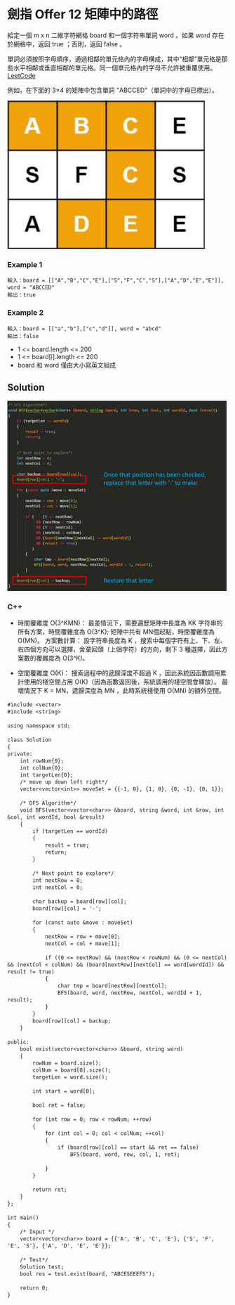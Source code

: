 # 劍指 Offer 12 矩陣中的路徑

給定一個 m x n 二維字符網格 board 和一個字符串單詞 word 。如果 word 存在於網格中，返回 true ；否則，返回 false 。

單詞必須按照字母順序，通過相鄰的單元格內的字母構成，其中“相鄰”單元格是那些水平相鄰或垂直相鄰的單元格。同一個單元格內的字母不允許被重覆使用。
 
[LeetCode](https://leetcode-cn.com/problems/ju-zhen-zhong-de-lu-jing-lcof/)

例如，在下面的 3×4 的矩陣中包含單詞 "ABCCED"（單詞中的字母已標出）。

<img src="img/12_q.jpg" width = "450"/>


### Example 1
```
輸入：board = [["A","B","C","E"],["S","F","C","S"],["A","D","E","E"]], word = "ABCCED"
輸出：true
```

### Example 2
```
輸入：board = [["a","b"],["c","d"]], word = "abcd"
輸出：false
```

* 1 <= board.length <= 200
* 1 <= board[i].length <= 200
* board 和 word 僅由大小寫英文組成

## Solution  
<img src="img/12.jpg" width = "500"/>

### C++

* 時間覆雜度 O(3^KMN)： 最差情況下，需要遍歷矩陣中長度為 KK 字符串的所有方案，時間覆雜度為 O(3^K);
  矩陣中共有 MN個起點，時間覆雜度為 O(MN)。
  方案數計算： 設字符串長度為 K ，搜索中每個字符有上、下、左、右四個方向可以選擇，舍棄回頭（上個字符）的方向，剩下 3 種選擇，因此方案數的覆雜度為 O(3^K)。

* 空間覆雜度 O(K)： 搜索過程中的遞歸深度不超過 K ，因此系統因函數調用累計使用的棧空間占用 O(K)（因為函數返回後，系統調用的棧空間會釋放）。
  最壞情況下 K = MN，遞歸深度為 MN ，此時系統棧使用 O(MN) 的額外空間。

```
#include <vector>
#include <string>

using namespace std;

class Solution
{
private:
    int rowNum{0};
    int colNum{0};
    int targetLen{0};
    /* move up down left right*/
    vector<vector<int>> moveSet = {{-1, 0}, {1, 0}, {0, -1}, {0, 1}};

    /* DFS Algorithm*/
    void BFS(vector<vector<char>> &board, string &word, int &row, int &col, int wordId, bool &result)
    {
        if (targetLen == wordId)
        {
            result = true;
            return;
        }

        /* Next point to explore*/
        int nextRow = 0;
        int nextCol = 0;

        char backup = board[row][col];
        board[row][col] = '-';

        for (const auto &move : moveSet)
        {
            nextRow = row + move[0];
            nextCol = col + move[1];

            if ((0 <= nextRow) && (nextRow < rowNum) && (0 <= nextCol) && (nextCol < colNum) && (board[nextRow][nextCol] == word[wordId]) && result != true)
            {
                char tmp = board[nextRow][nextCol];
                BFS(board, word, nextRow, nextCol, wordId + 1, result);
            }
        }
        board[row][col] = backup;
    }

public:
    bool exist(vector<vector<char>> &board, string word)
    {
        rowNum = board.size();
        colNum = board[0].size();
        targetLen = word.size();

        int start = word[0];

        bool ret = false;

        for (int row = 0; row < rowNum; ++row)
        {
            for (int col = 0; col < colNum; ++col)
            {
                if (board[row][col] == start && ret == false)
                    BFS(board, word, row, col, 1, ret);
                
            }
        }

        return ret;
    }
};

int main()
{
    /* Input */
    vector<vector<char>> board = {{'A', 'B', 'C', 'E'}, {'S', 'F', 'E', 'S'}, {'A', 'D', 'E', 'E'}};

    /* Test*/
    Solution test;
    bool res = test.exist(board, "ABCESEEEFS");

    return 0;
}
```
